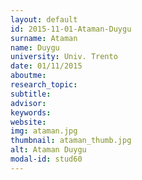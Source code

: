 ```yaml
---
layout: default 
id: 2015-11-01-Ataman-Duygu
surname: Ataman
name: Duygu
university: Univ. Trento
date: 01/11/2015
aboutme: 
research_topic: 
subtitle: 
advisor: 
keywords: 
website: 
img: ataman.jpg
thumbnail: ataman_thumb.jpg
alt: Ataman Duygu
modal-id: stud60
---
```

